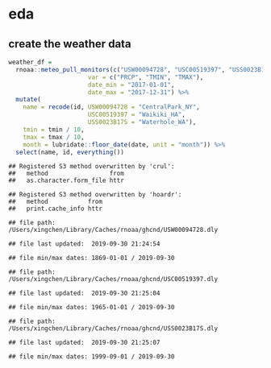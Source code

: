 eda
================

## create the weather data

``` r
weather_df = 
  rnoaa::meteo_pull_monitors(c("USW00094728", "USC00519397", "USS0023B17S"),
                      var = c("PRCP", "TMIN", "TMAX"), 
                      date_min = "2017-01-01",
                      date_max = "2017-12-31") %>%
  mutate(
    name = recode(id, USW00094728 = "CentralPark_NY", 
                      USC00519397 = "Waikiki_HA",
                      USS0023B17S = "Waterhole_WA"),
    tmin = tmin / 10,
    tmax = tmax / 10,
    month = lubridate::floor_date(date, unit = "month")) %>%
  select(name, id, everything())
```

    ## Registered S3 method overwritten by 'crul':
    ##   method                 from
    ##   as.character.form_file httr

    ## Registered S3 method overwritten by 'hoardr':
    ##   method           from
    ##   print.cache_info httr

    ## file path:          /Users/xingchen/Library/Caches/rnoaa/ghcnd/USW00094728.dly

    ## file last updated:  2019-09-30 21:24:54

    ## file min/max dates: 1869-01-01 / 2019-09-30

    ## file path:          /Users/xingchen/Library/Caches/rnoaa/ghcnd/USC00519397.dly

    ## file last updated:  2019-09-30 21:25:04

    ## file min/max dates: 1965-01-01 / 2019-09-30

    ## file path:          /Users/xingchen/Library/Caches/rnoaa/ghcnd/USS0023B17S.dly

    ## file last updated:  2019-09-30 21:25:07

    ## file min/max dates: 1999-09-01 / 2019-09-30
